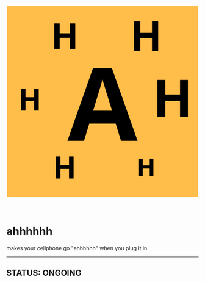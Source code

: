 <p align="center">
  <img src="https://github.com/SSebigo/ahhhhhh/blob/master/assets/ahhhhhh-logo.png">
</p>

</br>

# ahhhhhh

makes your cellphone go "ahhhhhh" when you plug it in

---

## STATUS: ONGOING
